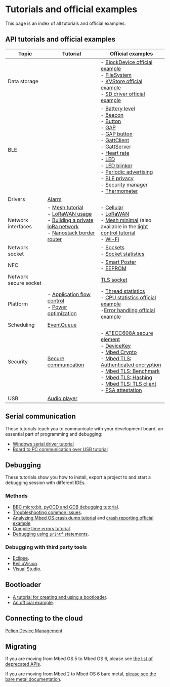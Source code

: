 # Tutorials and official examples

This page is an index of all tutorials and official examples.

## API tutorials and official examples

| Topic | Tutorial | Official examples |
| --- | --- | --- |
| Data storage | | - [BlockDevice official example](https://github.com/ARMmbed/mbed-os-example-blockdevice) <br> - [FileSystem](https://github.com/ARMmbed/mbed-os-example-filesystem) <br> - [KVStore official example](https://github.com/ARMmbed/mbed-os-example-kvstore) <br> - [SD driver official example](https://github.com/ARMmbed/mbed-os-example-sd-driver) |
| BLE | | - [Battery level](https://github.com/ARMmbed/mbed-os-example-ble/tree/master/BLE_BatteryLevel) <br> - [Beacon](https://github.com/ARMmbed/mbed-os-example-ble/tree/master/BLE_Beacon) <br> - [Button](https://github.com/ARMmbed/mbed-os-example-ble/tree/master/BLE_Button) <br> - [GAP](https://github.com/ARMmbed/mbed-os-example-ble/tree/master/BLE_GAP) <br> - [GAP button](https://github.com/ARMmbed/mbed-os-example-ble/tree/master/BLE_GAPButton) <br> -  [GattClient](https://github.com/ARMmbed/mbed-os-example-ble/tree/master/BLE_GattClient) <br> - [GattServer](https://github.com/ARMmbed/mbed-os-example-ble/tree/master/BLE_GattServer) <br> - [Heart rate](https://github.com/ARMmbed/mbed-os-example-ble/tree/master/BLE_HeartRate) <br> - [LED](https://github.com/ARMmbed/mbed-os-example-ble/tree/master/BLE_LED) <br> - [LED blinker](https://github.com/ARMmbed/mbed-os-example-ble/tree/master/BLE_LEDBlinker) <br> - [Periodic advertising](https://github.com/ARMmbed/mbed-os-example-ble/tree/master/BLE_PeriodicAdvertising) <br> - [BLE privacy](https://github.com/ARMmbed/mbed-os-example-ble/tree/master/BLE_Privacy) <br> - [Security manager](https://github.com/ARMmbed/mbed-os-example-ble/tree/master/BLE_SM) <br> - [Thermometer](https://github.com/ARMmbed/mbed-os-example-ble/tree/master/BLE_Thermometer) |
| Drivers | [Alarm](../apis/drivers-tutorials.html) | |
| Network interfaces | - [Mesh tutorial](./apis/connectivity-tutorials.html) <br> - [LoRaWAN usage](../apis/lorawan-usage.html) <br> - [Building a private loRa network](../apis/LoRa-tutorial.html) <br> - [Nanostack border router](https://github.com/ARMmbed/nanostack-border-router) | - [Cellular](https://github.com/ARMmbed/mbed-os-example-cellular) <br> - [LoRaWAN](https://github.com/ARMmbed/mbed-os-example-lorawan) <br> - [Mesh minimal](https://github.com/ARMmbed/mbed-os-example-mesh-minimal) (also available in the [light control tutorial](../apis/light-control.html) <br> - [Wi-Fi ](https://github.com/ARMmbed/mbed-os-example-wifi) |
| Network socket | | - [Sockets](https://github.com/ARMmbed/mbed-os-example-sockets) <br> - [Socket statistics](https://github.com/ARMmbed/mbed-os-example-socket-stats) |
| NFC | | - [Smart Poster](https://github.com/ARMmbed/mbed-os-example-nfc/blob/master/NFC_SmartPoster/README.md) <br> - [EEPROM](https://github.com/ARMmbed/mbed-os-example-nfc/blob/master/NFC_EEPROM/README.md)|
| Network secure socket | | [TLS socket](https://github.com/ARMmbed/mbed-os-example-tls-socket) |
| Platform | - [Application flow control](../apis/platform-tutorials.html) <br> - [Power optimization](../apis/power-optimization.html) | - [Thread statistics](https://github.com/ARMmbed/mbed-os-example-thread-statistics) <br> - [CPU statistics official example](https://github.com/ARMmbed/mbed-os-example-cpu-stats) <br> -[Error handling official example](https://github.com/ARMmbed/mbed-os-example-error-handling) |
| Scheduling | [EventQueue](../apis/scheduling-tutorials.html) | |
| Security | [Secure communication](../apis/tls-tutorial.html) | - [ATECC608A secure element](https://github.com/ARMmbed/mbed-os-example-atecc608a) <br> - [DeviceKey](https://github.com/ARMmbed/mbed-os-example-devicekey) <br> - [Mbed Crypto](https://github.com/ARMmbed/mbed-os-example-mbed-crypto) <br> - [Mbed TLS: Authenticated encryption](https://github.com/ARMmbed/mbed-os-example-tls/blob/master/authcrypt) <br> - [Mbed TLS: Benchmark](https://github.com/ARMmbed/mbed-os-example-tls/blob/master/benchmark) <br> - [Mbed TLS: Hashing](https://github.com/ARMmbed/mbed-os-example-tls/blob/master/hashing) <br> - [Mbed TLS: TLS client](https://github.com/ARMmbed/mbed-os-example-tls/blob/master/tls-client) <br> - [PSA attestation](https://github.com/ARMmbed/mbed-os-example-attestation) |
| USB | [Audio player](../apis/usb-wav-audio-player.html) | |

## Serial communication

These tutorials teach you to communicate with your development board, an essential part of programming and debugging:

- [Windows serial driver tutorial](../program-setup/windows-serial-driver.html)
- [Board to PC communication over USB tutorial](../program-setup/serial-communication.html)

## Debugging

These tutorials show you how to install, export a project to and start a debugging session with different IDEs.

### Methods

- [BBC micro:bit, pyOCD and GDB debugging tutorial](../debug-test/debug-microbit.html).
- [Troubleshooting common issues](../debug-test/troubleshooting-common-issues.html).
- [Analyzing Mbed OS crash dump tutorial](../debug-test/analyzing-mbed-os-crash-dump.html) and [crash reporting official example](https://github.com/ARMmbed/mbed-os-example-crash-reporting)
- [Compile time errors tutorial](../debug-test/compile-time-errors.html).
- [Debugging using `printf` statements](../debug-test/debugging-using-printf-statements.html).

### Debugging with third party tools

- [Eclipse](../debug-test/third-party-tools.html).
- [Keil uVision](../debug-test/keil-uvision.html).
- [Visual Studio](../debug-test/visual-studio-code.html).

## Bootloader

- [A tutorial for creating and using a bootloader](../program-setup/creating-and-using-a-bootloader.html).
- [An official example](https://github.com/ARMmbed/mbed-os-example-bootloader).

## Connecting to the cloud

[Pelion Device Management](https://github.com/ARMmbed/mbed-os-example-pelion)

<!--404 https://github.com/ARMmbed/mbed-os-example-aws -->

## Migrating

If you are moving from Mbed OS 5 to Mbed OS 6, please see [the list of deprecated APIs](../apis/index.html#deprecated-apis).

If you are moving from Mbed 2 to Mbed OS 6 bare metal, [please see the bare metal documentation](../bare-metal/index.html).
